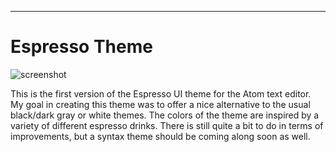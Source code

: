 
---


# Espresso Theme

![screenshot](https://github.com/mattstewart32/espresso-theme-ui/blob/master/screenshot.png)

This is the first version of the Espresso UI theme for the Atom text editor. My goal in creating this theme was to offer a nice alternative to the usual black/dark gray or white themes. The colors of the theme are inspired by a variety of different espresso drinks. There is still quite a bit to do in terms of improvements, but a syntax theme should be coming along soon as well.
